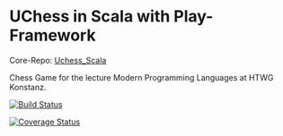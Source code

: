 # UChess in Scala with Play-Framework

Core-Repo: [Uchess_Scala](https://github.com/Die-Scala-Hasen/Uchess_Scala "Uchess_Scala")

Chess Game for the lecture Modern Programming Languages at HTWG Konstanz.

[![Build Status](https://travis-ci.org/Die-Scala-Hasen/PlayChess.svg?branch=master)](https://travis-ci.org/Die-Scala-Hasen/PlayChess)

[![Coverage Status](https://coveralls.io/repos/github/Die-Scala-Hasen/PlayChess/badge.svg?branch=master)](https://coveralls.io/github/Die-Scala-Hasen/PlayChess?branch=master)